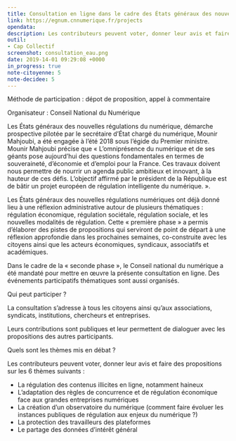 ```yaml
---
title: Consultation en ligne dans le cadre des États généraux des nouvelles régulations numériques 
link: https://egnum.cnnumerique.fr/projects
opendata: 
description: Les contributeurs peuvent voter, donner leur avis et faire des propositions sur les nouvelles régulations numériques
outil:
- Cap Collectif
screenshot: consultation_eau.png
date: 2019-14-01 09:29:08 +0000
in_progress: true
note-citoyenne: 5
note-decidee: 5
---
```


Méthode de participation : dépot de proposition, appel à commentaire

Organisateur : Conseil National du Numérique

Les États généraux des nouvelles régulations du numérique, démarche prospective pilotée par le secrétaire d’État chargé du numérique, Mounir Mahjoubi, a été engagée à l’été 2018 sous l’égide du Premier ministre. Mounir Mahjoubi précise que « L’omniprésence du numérique et de ses géants pose aujourd’hui des questions fondamentales en termes de souveraineté, d’économie et d’emploi pour la France. Ces travaux doivent nous permettre de nourrir un agenda public ambitieux et innovant, à la hauteur de ces défis. L’objectif affirmé par le président de la République est de bâtir un projet européen de régulation intelligente du numérique. ».

Les États généraux des nouvelles régulations numériques ont déjà donné lieu à une réflexion administrative autour de plusieurs thématiques : régulation économique, régulation sociétale, régulation sociale, et les nouvelles modalités de régulation. Cette « première phase » a permis d’élaborer des pistes de propositions qui serviront de point de départ à une réflexion approfondie dans les prochaines semaines, co-construite avec les citoyens ainsi que les acteurs économiques, syndicaux, associatifs et académiques.

Dans le cadre de la « seconde phase », le Conseil national du numérique a été mandaté pour mettre en œuvre la présente consultation en ligne. Des événements participatifs thématiques sont aussi organisés.

Qui peut participer ?

La consultation s’adresse à tous les citoyens ainsi qu’aux associations, syndicats, institutions, chercheurs et entreprises.

Leurs contributions sont publiques et leur permettent de dialoguer avec les propositions des autres participants.

Quels sont les thèmes mis en débat ?

Les contributeurs peuvent voter, donner leur avis et faire des propositions sur les 6 thèmes suivants :

- La régulation des contenus illicites en ligne, notamment haineux
- L’adaptation des règles de concurrence et de régulation économique face aux grandes entreprises numériques 
- La création d’un observatoire du numérique (comment faire évoluer les instances publiques de régulation aux enjeux du numérique ?) 
- La protection des travailleurs des plateformes 
- Le partage des données d’intérêt général 